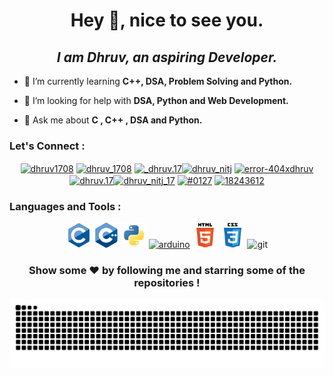 <h1 align="center">Hey 👋, nice to see you.</h1>
<h2 align = "center"><b><i>I am Dhruv, an aspiring Developer.</b></i></h2>

- 🌱 I’m currently learning **C++, DSA, Problem Solving and Python.**

- 🤝 I’m looking for help with **DSA, Python and Web Development.**

- 💬 Ask me about **C , C++ , DSA and Python.**
<h3 align="left">Let's Connect : </h3>
<p align="center">
<a href="https://linkedin.com/in/dhruv1708" target="blank"><img align="center" src="https://raw.githubusercontent.com/rahuldkjain/github-profile-readme-generator/master/src/images/icons/Social/linked-in-alt.svg" alt="dhruv1708" height="30" width="40" /></a>
<a href="https://twitter.com/DhruvYadav__" target="blank"><img align="center" src="https://raw.githubusercontent.com/rahuldkjain/github-profile-readme-generator/master/src/images/icons/Social/twitter.svg" alt="dhruv_1708" height="30" width="40" /></a>
<a href="https://instagram.com/_dhruv.17" target="blank"><img align="center" src="https://raw.githubusercontent.com/rahuldkjain/github-profile-readme-generator/master/src/images/icons/Social/instagram.svg" alt="_dhruv.17" height="30" width="40" /></a><a href="https://www.hackerrank.com/dhruv_nitj" target="blank"><img align="center" src="https://raw.githubusercontent.com/rahuldkjain/github-profile-readme-generator/master/src/images/icons/Social/hackerrank.svg" alt="dhruv_nitj" height="30" width="40" /></a>
<a href="https://www.leetcode.com/error-404xdhruv" target="blank"><img align="center" src="https://raw.githubusercontent.com/rahuldkjain/github-profile-readme-generator/master/src/images/icons/Social/leet-code.svg" alt="error-404xdhruv" height="30" width="40" /></a><a href="https://codeforces.com/profile/dhruv.17" target="blank"><img align="center" src="https://raw.githubusercontent.com/rahuldkjain/github-profile-readme-generator/master/src/images/icons/Social/codeforces.svg" alt="dhruv.17" height="30" width="40" /></a><a href="https://www.codechef.com/users/dhruv_nitj_17" target="blank"><img align="center" src="https://cdn.jsdelivr.net/npm/simple-icons@3.1.0/icons/codechef.svg" alt="dhruv_nitj_17" height="30" width="40" /></a>
<a href="https://discord.gg/#0127" target="blank"><img align="center" src="https://raw.githubusercontent.com/rahuldkjain/github-profile-readme-generator/master/src/images/icons/Social/discord.svg" alt="#0127" height="30" width="40" /></a>
<a href="https://stackoverflow.com/users/18243612" target="blank"><img align="center" src="https://raw.githubusercontent.com/rahuldkjain/github-profile-readme-generator/master/src/images/icons/Social/stack-overflow.svg" alt="18243612" height="30" width="40" /></a>
  
<h3 align="left">Languages and Tools :</h3>
<p align="center">
<a href="https://www.cprogramming.com/" target="_blank" rel="noreferrer"><img src="https://raw.githubusercontent.com/devicons/devicon/master/icons/c/c-original.svg" alt="c" width="40" height="40"/></a>  
<a href="https://www.w3schools.com/cpp/" target="_blank" rel="noreferrer"><img src="https://raw.githubusercontent.com/devicons/devicon/master/icons/cplusplus/cplusplus-original.svg" alt="cplusplus" width="40" height="40"/></a>  
<a href="https://www.python.org" target="_blank"> <img src="https://raw.githubusercontent.com/devicons/devicon/master/icons/python/python-original.svg" alt="python" width="40" height="40"/></a>  
<a href="https://www.arduino.cc/" target="_blank" rel="noreferrer"> <img src="https://cdn.worldvectorlogo.com/logos/arduino-1.svg" alt="arduino" width="40" height="40"/></a>  
<a href="https://git-scm.com/" target="_blank"><a href="https://www.w3.org/html/" target="_blank"><img src="https://raw.githubusercontent.com/devicons/devicon/master/icons/html5/html5-original-wordmark.svg" alt="html5" width="40" height="40"/></a>  
<a href="https://www.w3schools.com/css/" target="_blank"> <img src="https://raw.githubusercontent.com/devicons/devicon/master/icons/css3/css3-original-wordmark.svg" alt="css3" width="40" height="40"/></a>  
<a><img src="https://www.vectorlogo.zone/logos/git-scm/git-scm-icon.svg" alt="git" width="40" height="40"/></a>

</p>

<div align="center">

### Show some ❤️ by following me and starring some of the repositories !

![Snake animation](https://raw.githubusercontent.com/error-404xdhruv/error-404xdhruv/output/github-contribution-grid-snake.svg)
</div>
